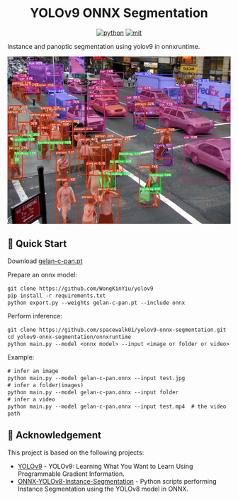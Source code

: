 <div align="center">

YOLOv9 ONNX Segmentation
===========================

[![python](https://img.shields.io/badge/python-3.10.12-green)](https://www.python.org/downloads/release/python-31012/)
[![mit](https://img.shields.io/badge/license-MIT-blue)](https://github.com/spacewalk01/depth-anything-tensorrt/blob/main/LICENSE)

</div>

Instance and panoptic segmentation using yolov9 in onnxruntime.

<p align="center">
  <img src="onnxruntime/result.jpg" width="600px" />
</p>


## 🚀 Quick Start

Download [gelan-c-pan.pt](https://github.com/WongKinYiu/yolov9/releases/download/v0.1/gelan-c-pan.pt)

Prepare an onnx model:
``` shell
git clone https://github.com/WongKinYiu/yolov9
pip install -r requirements.txt
python export.py --weights gelan-c-pan.pt --include onnx
```

Perform inference:
``` shell
git clone https://github.com/spacewalk01/yolov9-onnx-segmentation.git
cd yolov9-onnx-segmentation/onnxruntime
python main.py --model <onnx model> --input <image or folder or video>
```

Example:
``` shell
# infer an image
python main.py --model gelan-c-pan.onnx --input test.jpg
# infer a folder(images)
python main.py --model gelan-c-pan.onnx --input folder
# infer a video
python main.py --model gelan-c-pan.onnx --input test.mp4  # the video path
```

## 👏 Acknowledgement

This project is based on the following projects:
- [YOLOv9](https://github.com/WongKinYiu/yolov9) - YOLOv9: Learning What You Want to Learn Using Programmable Gradient Information.
- [ONNX-YOLOv8-Instance-Segmentation](https://github.com/ibaiGorordo/ONNX-YOLOv8-Instance-Segmentation) - Python scripts performing Instance Segmentation using the YOLOv8 model in ONNX.

